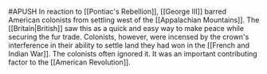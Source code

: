 #APUSH 
In reaction to [[Pontiac's Rebellion]], [[George III]] barred American colonists from settling west of the [[Appalachian Mountains]]. The [[Britain|British]] saw this as a quick and easy way to make peace while securing the fur trade. Colonists, however, were incensed by the crown's interference in their ability to settle land they had won in the [[French and Indian War]]. The colonists often ignored it. It was an important contributing factor to the [[American Revolution]].